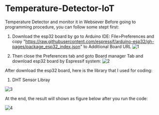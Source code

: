 # Temperature-Detector-IoT
Temperature Detector and monitor it in Websever
Before going to programming procedure, you can follow some stept first:

1. Download the esp32 board by go to Arduino IDE: File>Preferences and copy "https://raw.githubusercontent.com/espressif/arduino-esp32/gh-pages/package_esp32_index.json" to Additional Board URL
![1](https://github.com/rithylim99/Temperature-Detector-IoT/assets/101658566/1075899d-cd80-4eed-91fa-c036026e91f6)

2. Then close the Preferences tab and goto Board manager Tab and download esp32 board by Espressif system:
 ![2](https://github.com/rithylim99/Temperature-Detector-IoT/assets/101658566/6fc52ba5-6850-42a8-8558-42c2b82574a9)

After download the esp32 board, here is the library that I used for coding:
1. DHT Sensor Libray

![3](https://github.com/rithylim99/Temperature-Detector-IoT/assets/101658566/df9f0496-67d2-46e6-a669-6c2d8313dc53)

At the end, the result will shown as figure below after you run the code:

![4](https://github.com/rithylim99/Temperature-Detector-IoT/assets/101658566/cda58a01-9ed5-463b-b428-921eea0ce901)
